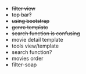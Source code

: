 * ~~filter view~~
* ~~top bar?~~
* ~~using bootstrap~~
* ~~genre template~~
* ~~search function is confusing~~
* movie detail template
* tools view/template
* search function?
* movies order
* filter-soap